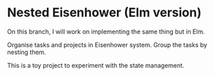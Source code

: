 # Nested Eisenhower (Elm version)

On this branch, I will work on implementing the same thing but in Elm.

Organise tasks and projects in Eisenhower system. Group the tasks by nesting them.

This is a toy project to experiment with the state management.
